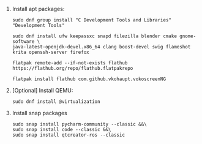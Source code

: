 1. Install apt packages:
    ```
    sudo dnf group install "C Development Tools and Libraries" "Development Tools"
    ```
    ```
    sudo dnf install ufw keepassxc snapd filezilla blender cmake gnome-software \
    java-latest-openjdk-devel.x86_64 clang boost-devel swig flameshot krita openssh-server firefox 
    ```
    ```
    flatpak remote-add --if-not-exists flathub https://flathub.org/repo/flathub.flatpakrepo
    ```
    ```
    flatpak install flathub com.github.vkohaupt.vokoscreenNG
    ```
2. [Optional] Install QEMU:
    ```
    sudo dnf install @virtualization
    ```
3. Install snap packages
    ```
    sudo snap install pycharm-community --classic &&\
    sudo snap install code --classic &&\
    sudo snap install qtcreator-ros --classic
    ```
